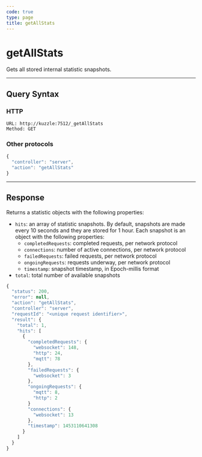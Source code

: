 ```yaml
---
code: true
type: page
title: getAllStats
---
```


# getAllStats



Gets all stored internal statistic snapshots.

---

## Query Syntax

### HTTP

```http
URL: http://kuzzle:7512/_getAllStats
Method: GET
```

### Other protocols

```js
{
  "controller": "server",
  "action": "getAllStats"
}
```

---

## Response

Returns a statistic objects with the following properties:

- `hits`: an array of statistic snapshots. By default, snapshots are made every 10 seconds and they are stored for 1 hour. Each snapshot is an object with the following properties:
  - `completedRequests`: completed requests, per network protocol
  - `connections`: number of active connections, per network protocol
  - `failedRequests`: failed requests, per network protocol
  - `ongoingRequests`: requests underway, per network protocol
  - `timestamp`: snapshot timestamp, in Epoch-millis format
- `total`: total number of available snapshots

```javascript
{
  "status": 200,
  "error": null,
  "action": "getAllStats",
  "controller": "server",
  "requestId": "<unique request identifier>",
  "result": {
    "total": 1,
    "hits": [
      {
        "completedRequests": {
          "websocket": 148,
          "http": 24,
          "mqtt": 78
        },
        "failedRequests": {
          "websocket": 3
        },
        "ongoingRequests": {
          "mqtt": 8,
          "http": 2
        }
        "connections": {
          "websocket": 13
        },
        "timestamp": 1453110641308
      }
    ]
  }
}
```
